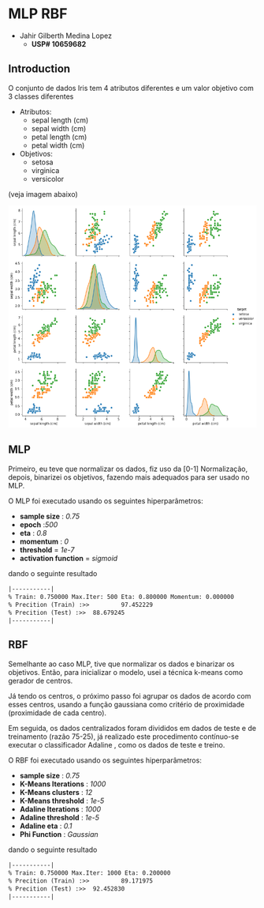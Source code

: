 # MLP RBF

* Jahir Gilberth Medina Lopez
    - **USP# 10659682**

## Introduction

O conjunto de dados Iris tem 4 atributos diferentes e um valor objetivo com 3 classes diferentes 

* Atributos:
    - sepal length (cm)
    - sepal width (cm)
    - petal length (cm)
    - petal width (cm)
* Objetivos:
    - setosa
    - virginica
    - versicolor


(veja imagem abaixo)

![](./data_exploration_1.png "Data Set")

## MLP

Primeiro, eu teve que normalizar os dados, fiz uso da [0-1] Normalização, depois, binarizei os objetivos, fazendo mais adequados para ser usado no MLP.

O MLP foi executado usando os seguintes hiperparâmetros:

* **sample size** : *0.75*
* **epoch** :*500*
* **eta** : *0.8*
* **momentum** : *0*
* **threshold** = *1e-7*
* **activation function** = *sigmoid*

dando o seguinte resultado

    |-----------| 
    % Train: 0.750000 Max.Iter: 500 Eta: 0.800000 Momentum: 0.000000
    % Precition (Train) :>>         97.452229
    % Precition (Test) :>>  88.679245
    |-----------|

## RBF 

Semelhante ao caso MLP, tive que normalizar os dados e binarizar os objetivos. Então, para inicializar o modelo, usei a técnica k-means como gerador de centros.

Já tendo os centros, o próximo passo foi agrupar os dados de acordo com esses centros, usando a função gaussiana como critério de proximidade (proximidade de cada centro).

Em seguida, os dados centralizados foram divididos em dados de teste e de treinamento (razão 75-25), já realizado este procedimento contínuo-se executar o classificador Adaline , como os dados de teste e treino.

O RBF foi executado usando os seguintes hiperparâmetros:

* **sample size** : *0.75*
* **K-Means Iterations** : *1000*
* **K-Means clusters** : *12*
* **K-Means threshold** : *1e-5*
* **Adaline Iterations** : *1000*
* **Adaline threshold** : *1e-5*
* **Adaline eta** : *0.1*
* **Phi Function** : *Gaussian*

dando o seguinte resultado

    |-----------|
    % Train: 0.750000 Max.Iter: 1000 Eta: 0.200000
    % Precition (Train) :>>         89.171975
    % Precition (Test) :>>  92.452830
    |-----------|